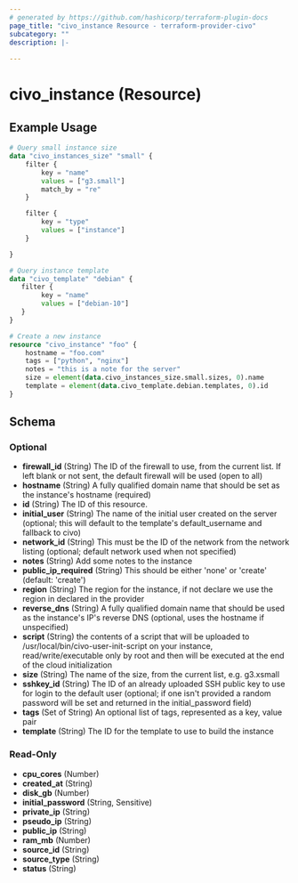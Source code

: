 ```yaml
---
# generated by https://github.com/hashicorp/terraform-plugin-docs
page_title: "civo_instance Resource - terraform-provider-civo"
subcategory: ""
description: |-
  
---
```


# civo_instance (Resource)



## Example Usage

```terraform
# Query small instance size
data "civo_instances_size" "small" {
    filter {
        key = "name"
        values = ["g3.small"]
        match_by = "re"
    }

    filter {
        key = "type"
        values = ["instance"]
    }

}

# Query instance template
data "civo_template" "debian" {
   filter {
        key = "name"
        values = ["debian-10"]
   }
}

# Create a new instance
resource "civo_instance" "foo" {
    hostname = "foo.com"
    tags = ["python", "nginx"]
    notes = "this is a note for the server"
    size = element(data.civo_instances_size.small.sizes, 0).name
    template = element(data.civo_template.debian.templates, 0).id
}
```

<!-- schema generated by tfplugindocs -->
## Schema

### Optional

- **firewall_id** (String) The ID of the firewall to use, from the current list. If left blank or not sent, the default firewall will be used (open to all)
- **hostname** (String) A fully qualified domain name that should be set as the instance's hostname (required)
- **id** (String) The ID of this resource.
- **initial_user** (String) The name of the initial user created on the server (optional; this will default to the template's default_username and fallback to civo)
- **network_id** (String) This must be the ID of the network from the network listing (optional; default network used when not specified)
- **notes** (String) Add some notes to the instance
- **public_ip_required** (String) This should be either 'none' or 'create' (default: 'create')
- **region** (String) The region for the instance, if not declare we use the region in declared in the provider
- **reverse_dns** (String) A fully qualified domain name that should be used as the instance's IP's reverse DNS (optional, uses the hostname if unspecified)
- **script** (String) the contents of a script that will be uploaded to /usr/local/bin/civo-user-init-script on your instance, read/write/executable only by root and then will be executed at the end of the cloud initialization
- **size** (String) The name of the size, from the current list, e.g. g3.xsmall
- **sshkey_id** (String) The ID of an already uploaded SSH public key to use for login to the default user (optional; if one isn't provided a random password will be set and returned in the initial_password field)
- **tags** (Set of String) An optional list of tags, represented as a key, value pair
- **template** (String) The ID for the template to use to build the instance

### Read-Only

- **cpu_cores** (Number)
- **created_at** (String)
- **disk_gb** (Number)
- **initial_password** (String, Sensitive)
- **private_ip** (String)
- **pseudo_ip** (String)
- **public_ip** (String)
- **ram_mb** (Number)
- **source_id** (String)
- **source_type** (String)
- **status** (String)


